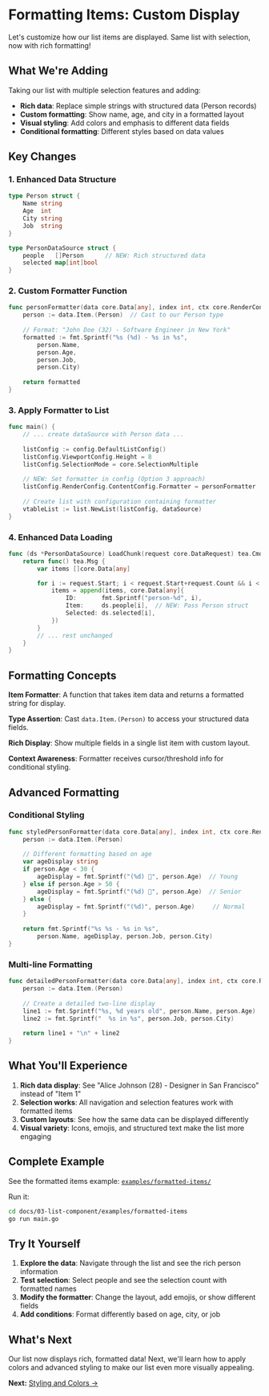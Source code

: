 # Formatting Items: Custom Display

Let's customize how our list items are displayed. Same list with selection, now with rich formatting!

## What We're Adding

Taking our list with multiple selection features and adding:
- **Rich data**: Replace simple strings with structured data (Person records)
- **Custom formatting**: Show name, age, and city in a formatted layout
- **Visual styling**: Add colors and emphasis to different data fields
- **Conditional formatting**: Different styles based on data values

## Key Changes

### 1. Enhanced Data Structure
```go
type Person struct {
	Name string
	Age  int
	City string
	Job  string
}

type PersonDataSource struct {
	people   []Person      // NEW: Rich structured data
	selected map[int]bool
}
```

### 2. Custom Formatter Function
```go
func personFormatter(data core.Data[any], index int, ctx core.RenderContext, isCursor, isTopThreshold, isBottomThreshold bool) string {
	person := data.Item.(Person)  // Cast to our Person type
	
	// Format: "John Doe (32) - Software Engineer in New York"
	formatted := fmt.Sprintf("%s (%d) - %s in %s", 
		person.Name, 
		person.Age, 
		person.Job, 
		person.City)
	
	return formatted
}
```

### 3. Apply Formatter to List
```go
func main() {
	// ... create dataSource with Person data ...
	
	listConfig := config.DefaultListConfig()
	listConfig.ViewportConfig.Height = 8
	listConfig.SelectionMode = core.SelectionMultiple
	
	// NEW: Set formatter in config (Option 3 approach)
	listConfig.RenderConfig.ContentConfig.Formatter = personFormatter
	
	// Create list with configuration containing formatter
	vtableList := list.NewList(listConfig, dataSource)
}
```

### 4. Enhanced Data Loading
```go
func (ds *PersonDataSource) LoadChunk(request core.DataRequest) tea.Cmd {
	return func() tea.Msg {
		var items []core.Data[any]

		for i := request.Start; i < request.Start+request.Count && i < len(ds.people); i++ {
			items = append(items, core.Data[any]{
				ID:       fmt.Sprintf("person-%d", i),
				Item:     ds.people[i],  // NEW: Pass Person struct
				Selected: ds.selected[i],
			})
		}
		// ... rest unchanged
	}
}
```

## Formatting Concepts

**Item Formatter**: A function that takes item data and returns a formatted string for display.

**Type Assertion**: Cast `data.Item.(Person)` to access your structured data fields.

**Rich Display**: Show multiple fields in a single list item with custom layout.

**Context Awareness**: Formatter receives cursor/threshold info for conditional styling.

## Advanced Formatting

### Conditional Styling
```go
func styledPersonFormatter(data core.Data[any], index int, ctx core.RenderContext, isCursor, isTopThreshold, isBottomThreshold bool) string {
	person := data.Item.(Person)
	
	// Different formatting based on age
	var ageDisplay string
	if person.Age < 30 {
		ageDisplay = fmt.Sprintf("(%d) 🌟", person.Age)  // Young
	} else if person.Age > 50 {
		ageDisplay = fmt.Sprintf("(%d) 👑", person.Age)  // Senior
	} else {
		ageDisplay = fmt.Sprintf("(%d)", person.Age)     // Normal
	}
	
	return fmt.Sprintf("%s %s - %s in %s", 
		person.Name, ageDisplay, person.Job, person.City)
}
```

### Multi-line Formatting
```go
func detailedPersonFormatter(data core.Data[any], index int, ctx core.RenderContext, isCursor, isTopThreshold, isBottomThreshold bool) string {
	person := data.Item.(Person)
	
	// Create a detailed two-line display
	line1 := fmt.Sprintf("%s, %d years old", person.Name, person.Age)
	line2 := fmt.Sprintf("  %s in %s", person.Job, person.City)
	
	return line1 + "\n" + line2
}
```

## What You'll Experience

1. **Rich data display**: See "Alice Johnson (28) - Designer in San Francisco" instead of "Item 1"
2. **Selection works**: All navigation and selection features work with formatted items
3. **Custom layouts**: See how the same data can be displayed differently
4. **Visual variety**: Icons, emojis, and structured text make the list more engaging

## Complete Example

See the formatted items example: [`examples/formatted-items/`](examples/formatted-items/)

Run it:
```bash
cd docs/03-list-component/examples/formatted-items
go run main.go
```

## Try It Yourself

1. **Explore the data**: Navigate through the list and see the rich person information
2. **Test selection**: Select people and see the selection count with formatted names
3. **Modify the formatter**: Change the layout, add emojis, or show different fields
4. **Add conditions**: Format differently based on age, city, or job

## What's Next

Our list now displays rich, formatted data! Next, we'll learn how to apply colors and advanced styling to make our list even more visually appealing.

**Next:** [Styling and Colors →](06-styling-and-colors.md) 